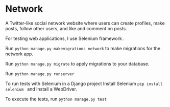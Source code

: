 # Network

 <p> A Twitter-like social network website where users can create profiles, make posts, follow other users, and like and comment on posts.</p>
  <p>For testing web applications, I use Selenium framework .</p>
  <p>Run <code>python manage.py makemigrations network</code> to make migrations for the network app.</p>
  <p>Run <code>python manage.py migrate</code> to apply migrations to your database.</p>
  <p>Run <code>python manage.py runserver</code></p>
  <p>To run tests with Selenium in a Django project Install Selenium <code>pip install selenium </code> and Install a WebDriver.</p>
  <p>To execute the tests, run <code>python manage.py test</code></p>
